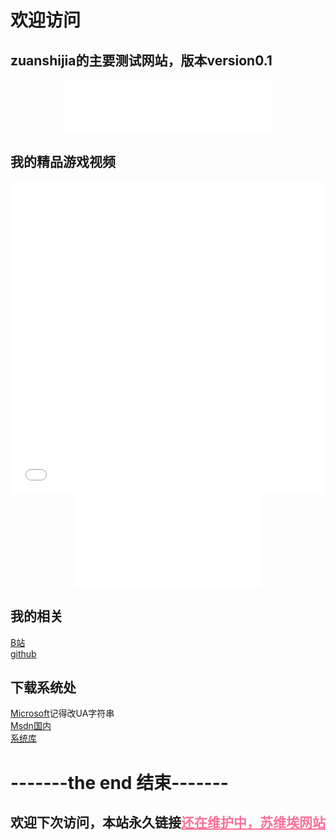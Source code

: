 # 欢迎访问
## zuanshijia的主要测试网站，版本version0.1<br>

<div align="center">
  <iframe frameborder="no" border="0" marginwidth="0" marginheight="0" width=330 height=86 src="//music.163.com/outchain/player?type=2&id=5221167&auto=0&height=66"></iframe>
</div>

## 我的精品游戏视频

<div align="center">
  <iframe src="//player.bilibili.com/player.html?bvid=BV1GJ411x7h7&cid=137649199&page=1" allowfullscreen="allowfullscreen" width="100%" height="500" scrolling="no" frameborder="0" sandbox="allow-top-navigation allow-same-origin allow-forms allow-scripts"></iframe>
</div>

<div align="center">
 <iframe src="//player.bilibili.com/player.html?aid=853347718&bvid=BV1gL4y1V73a&cid=581239530&page=1" scrolling="no" border="0" frameborder="no" framespacing="0" allowfullscreen="true"> </iframe>
</div>

## 我的相关<br>
 [B站](https://space.bilibili.com/1327793635?spm_id_from=333.1007.0.0)<br>
 [github](https://github.com/zuanshijia)<br>
 
 
## 下载系统处<br>
[Microsoft](https://www.microsoft.com/zh-cn/software-download/windows10)记得改UA字符串<br>
[Msdn国内](https://msdn.itellyou.cn/)<br>
[系统库](https://xitongku.com)<br>


 

# -------the end 结束-------
## 欢迎下次访问，本站永久链接<a href="https://zuanshijia.github.io/diamond.cn" style="color: #FB7299">还在维护中，苏维埃网站</a>
